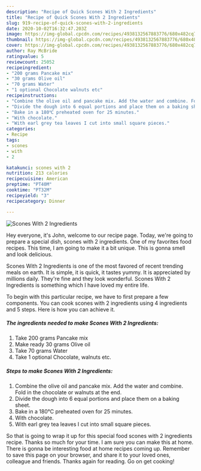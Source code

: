 ```yaml
---
description: "Recipe of Quick Scones With 2 Ingredients"
title: "Recipe of Quick Scones With 2 Ingredients"
slug: 919-recipe-of-quick-scones-with-2-ingredients
date: 2020-10-02T16:32:47.203Z
image: https://img-global.cpcdn.com/recipes/4938132567883776/680x482cq70/scones-with-2-ingredients-recipe-main-photo.jpg
thumbnail: https://img-global.cpcdn.com/recipes/4938132567883776/680x482cq70/scones-with-2-ingredients-recipe-main-photo.jpg
cover: https://img-global.cpcdn.com/recipes/4938132567883776/680x482cq70/scones-with-2-ingredients-recipe-main-photo.jpg
author: Ray McBride
ratingvalue: 5
reviewcount: 25052
recipeingredient:
- "200 grams Pancake mix"
- "30 grams Olive oil"
- "70 grams Water"
- "1 optional Chocolate walnuts etc"
recipeinstructions:
- "Combine the olive oil and pancake mix. Add the water and combine. Fold in the chocolate or walnuts at the end."
- "Divide the dough into 6 equal portions and place them on a baking sheet."
- "Bake in a 180℃ preheated oven for 25 minutes."
- "With chocolate."
- "With earl grey tea leaves I cut into small square pieces."
categories:
- Recipe
tags:
- scones
- with
- 2

katakunci: scones with 2 
nutrition: 213 calories
recipecuisine: American
preptime: "PT40M"
cooktime: "PT32M"
recipeyield: "3"
recipecategory: Dinner

---
```



![Scones With 2 Ingredients](https://img-global.cpcdn.com/recipes/4938132567883776/680x482cq70/scones-with-2-ingredients-recipe-main-photo.jpg)

Hey everyone, it's John, welcome to our recipe page. Today, we're going to prepare a special dish, scones with 2 ingredients. One of my favorites food recipes. This time, I am going to make it a bit unique. This is gonna smell and look delicious.

Scones With 2 Ingredients is one of the most favored of recent trending meals on earth. It is simple, it is quick, it tastes yummy. It is appreciated by millions daily. They're fine and they look wonderful. Scones With 2 Ingredients is something which I have loved my entire life.




To begin with this particular recipe, we have to first prepare a few components. You can cook scones with 2 ingredients using 4 ingredients and 5 steps. Here is how you can achieve it.

<!--inarticleads1-->

##### The ingredients needed to make Scones With 2 Ingredients:

1. Take 200 grams Pancake mix
1. Make ready 30 grams Olive oil
1. Take 70 grams Water
1. Take 1 optional Chocolate, walnuts etc.




<!--inarticleads2-->

##### Steps to make Scones With 2 Ingredients:

1. Combine the olive oil and pancake mix. Add the water and combine. Fold in the chocolate or walnuts at the end.
1. Divide the dough into 6 equal portions and place them on a baking sheet.
1. Bake in a 180℃ preheated oven for 25 minutes.
1. With chocolate.
1. With earl grey tea leaves I cut into small square pieces.




So that is going to wrap it up for this special food scones with 2 ingredients recipe. Thanks so much for your time. I am sure you can make this at home. There is gonna be interesting food at home recipes coming up. Remember to save this page on your browser, and share it to your loved ones, colleague and friends. Thanks again for reading. Go on get cooking!
